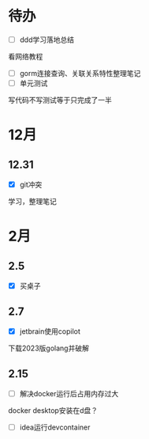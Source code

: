 # 待办

- [ ] ddd学习落地总结

看网络教程

- [ ] gorm连接查询、关联关系特性整理笔记
- [ ] 单元测试

写代码不写测试等于只完成了一半



# 12月

## 12.31

- [x] git冲突 

学习，整理笔记

# 2月

## 2.5

- [x] 买桌子

## 2.7

- [x] jetbrain使用copilot

下载2023版golang并破解

## 2.15

- [ ] 解决docker运行后占用内存过大

docker desktop安装在d盘？

- [ ] idea运行devcontainer
